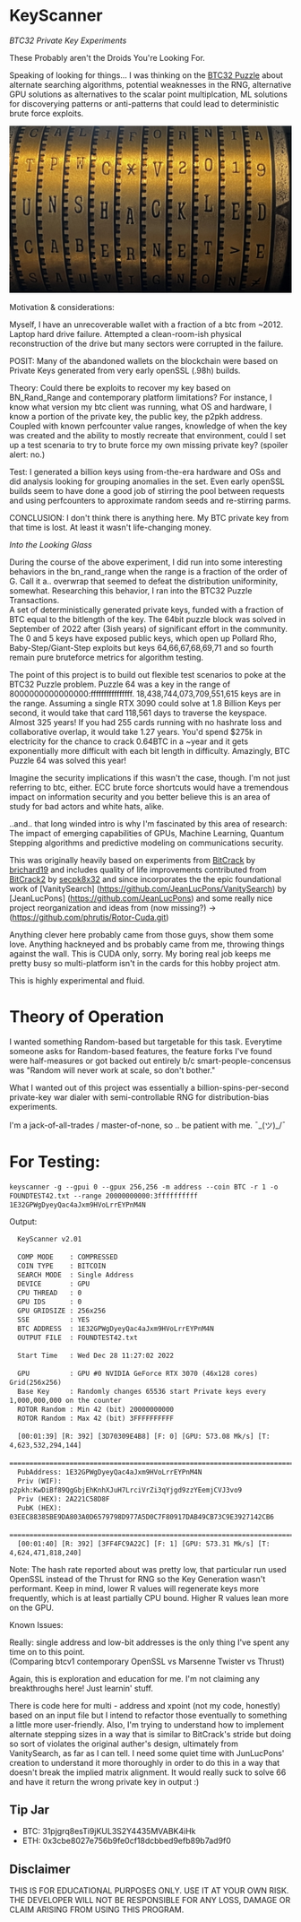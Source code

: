 # KeyScanner
_BTC32 Private Key Experiments_

These Probably aren't the Droids You're Looking For.

Speaking of looking for things... I was thinking on the [BTC32 Puzzle](https://privatekeys.pw/faq#puzzle) about alternate searching algorithms, potential weaknesses in the RNG, alternative GPU solutions as alternatives to the scalar point multiplcation, ML solutions for discoverying patterns or anti-patterns that could lead to deterministic brute force exploits.

![Screenshot](OldGrapesAndCodes.jpg)

Motivation & considerations:

Myself, I have an unrecoverable wallet with a fraction of a btc from ~2012.  Laptop hard drive failure.  Attempted a clean-room-ish physical reconstruction of the drive but many sectors were corrupted in the failure.

POSIT:
Many of the abandoned wallets on the blockchain were based on Private Keys generated from very early openSSL (.98h) builds.

Theory:
Could there be exploits to recover my key based on BN_Rand_Range and contemporary platform limitations?  For instance, I know what version my btc client was running, what OS and hardware, I know a portion of the private key, the public key, the p2pkh address.  Coupled with known perfcounter value ranges, knowledge of when the key was created and the ability to mostly recreate that environment, could I set up a test scenaria to try to brute force my own missing private key?  (spoiler alert: no.)

Test:
I generated a billion keys using from-the-era hardware and OSs and did analysis looking for grouping anomalies in the set.   Even early openSSL         builds seem to have done a good job of stirring the pool between requests and using perfcounters to approximate random seeds and re-stirring parms.

CONCLUSION: I don't think there is anything here.  My BTC private key from that time is lost.  At least it wasn't life-changing money.

_Into the Looking Glass_

During the course of the above experiment, I did run into some interesting behaviors in the bn_rand_range when the range is a fraction of the order of G.  Call it a.. overwrap that seemed to defeat the distribution uniforminity, somewhat.  Researching this behavior, I ran into the BTC32 Puzzle Transactions.  
A set of deterministically generated private keys, funded with a fraction of BTC equal to the bitlength of the key.  The 64bit puzzle block was solved in September of 2022 after (3ish years) of significant effort in the community.  The 0 and 5 keys have exposed public keys, which open up Pollard Rho, Baby-Step/Giant-Step exploits but keys 64,66,67,68,69,71 and so fourth remain pure bruteforce metrics for algorithm testing.

The point of this project is to build out flexible test scenarios to poke at the BTC32 Puzzle problem.  Puzzle 64 was a key in the range of 8000000000000000:ffffffffffffffff.  18,438,744,073,709,551,615 keys are in the range. Assuming a single RTX 3090 could solve at 1.8 Billion Keys per second, it would take that card 118,561 days to traverse the keyspace.  Almost 325 years!  If you had 255 cards running with no hashrate loss and collaborative overlap, it would take 1.27 years.  You'd spend $275k in electricity for the chance to crack 0.64BTC in a ~year and it gets exponentially more difficult with each bit length in difficulty. Amazingly, BTC Puzzle 64 was solved this year!

Imagine the security implications if this wasn't the case, though.  I'm not just referring to btc, either.   ECC brute force shortcuts would have a tremendous impact on information security and you better believe this is an area of study for bad actors and white hats, alike.

..and.. that long winded intro is why I'm fascinated by this area of research:  The impact of emerging capabilities of GPUs, Machine Learning, Quantum Stepping algorithms and predictive modeling on communications security.

This was originally heavily based on experiments from [BitCrack](https://github.com/brichard19/BitCrack) by [brichard19](https://github.com/brichard19) and includes quality of life improvements contributed from [BitCrack2](https://github.com/secp8x32/BitCrack2) by [secpk8x32](https://github.com/secp8x32) 
and since incorporates the the epic foundational work of [VanitySearch] (https://github.com/JeanLucPons/VanitySearch) by [JeanLucPons] (https://github.com/JeanLucPons) and some really nice project reorganization and ideas from (now missing?) -> (https://github.com/phrutis/Rotor-Cuda.git)

Anything clever here probably came from those guys, show them some love.  Anything hackneyed and bs probably came from me, throwing things against the wall. This is CUDA only, sorry.  My boring real job keeps me pretty busy so multi-platform isn't in the cards for this hobby project atm.

This is highly experimental and fluid.

# Theory of Operation

I wanted something Random-based but targetable for this task.   Everytime someone asks for Random-based features, the feature forks I've found were half-measures or got backed out entirely b/c smart-people-concensus was "Random will never work at scale, so don't bother."

What I wanted out of this project was essentially a billion-spins-per-second private-key war dialer with semi-controllable RNG for distribution-bias experiments. 

I'm a jack-of-all-trades / master-of-none, so .. be patient with me. ¯\_(ツ)_/¯

# For Testing:  
```
keyscanner -g --gpui 0 --gpux 256,256 -m address --coin BTC -r 1 -o FOUNDTEST42.txt --range 20000000000:3ffffffffff 1E32GPWgDyeyQac4aJxm9HVoLrrEYPnM4N
```
Output:
```
  KeyScanner v2.01

  COMP MODE    : COMPRESSED
  COIN TYPE    : BITCOIN
  SEARCH MODE  : Single Address
  DEVICE       : GPU
  CPU THREAD   : 0
  GPU IDS      : 0
  GPU GRIDSIZE : 256x256
  SSE          : YES
  BTC ADDRESS  : 1E32GPWgDyeyQac4aJxm9HVoLrrEYPnM4N
  OUTPUT FILE  : FOUNDTEST42.txt

  Start Time   : Wed Dec 28 11:27:02 2022

  GPU          : GPU #0 NVIDIA GeForce RTX 3070 (46x128 cores) Grid(256x256)
  Base Key     : Randomly changes 65536 start Private keys every 1,000,000,000 on the counter
  ROTOR Random : Min 42 (bit) 20000000000
  ROTOR Random : Max 42 (bit) 3FFFFFFFFFF

  [00:01:39] [R: 392] [3D70309E4B8] [F: 0] [GPU: 573.08 Mk/s] [T: 4,623,532,294,144]
  =================================================================================
  PubAddress: 1E32GPWgDyeyQac4aJxm9HVoLrrEYPnM4N
  Priv (WIF): p2pkh:KwDiBf89QgGbjEhKnhXJuH7LrciVrZi3qYjgd9zzYEemjCVJ3vo9
  Priv (HEX): 2A221C58D8F
  PubK (HEX): 03EEC88385BE9DA803A0D6579798D977A5D0C7F80917DAB49CB73C9E3927142CB6
  =================================================================================
  [00:01:40] [R: 392] [3FF4FC9A22C] [F: 1] [GPU: 573.31 Mk/s] [T: 4,624,471,818,240]
```

Note: The hash rate reported about was pretty low, that particular run used OpenSSL instead of the Thrust for RNG so the Key Generation wasn't performant. Keep in mind, lower R values will regenerate keys more frequently, which is at least partially CPU bound.   Higher R values lean more on the GPU.


Known Issues:

Really: single address and low-bit addresses is the only thing I've spent any time on to this point.  
(Comparing btcv1 contemporary OpenSSL vs Marsenne Twister vs Thrust)

Again, this is exploration and education for me. I'm not claiming any breakthroughs here! Just learnin' stuff.

There is code here for multi - address and xpoint (not my code, honestly)  based on an input file but I intend to refactor those eventually to something a little more user-friendly.   Also, I'm trying to understand how to implement alternate stepping sizes in a way that is similar to BitCrack's stride but doing so sort of violates the original auther's design, ultimately from VanitySearch, as far as I can tell.  I need some quiet time with JunLucPons' creation to understand it more thoroughly in order to do this in a way that doesn't break the implied matrix alignment.  It would really suck to solve 66 and have it return the wrong private key in output :)


## Tip Jar
- BTC: 31pjgrq8esTi9jKUL3S2Y4435MVABK4iHk
- ETH: 0x3cbe8027e756b9fe0cf18dcbbed9efb89b7ad9f0

## __Disclaimer__
THIS IS FOR EDUCATIONAL PURPOSES ONLY. USE IT AT YOUR OWN RISK. THE DEVELOPER WILL NOT BE RESPONSIBLE FOR ANY LOSS, DAMAGE OR CLAIM ARISING FROM USING THIS PROGRAM.
